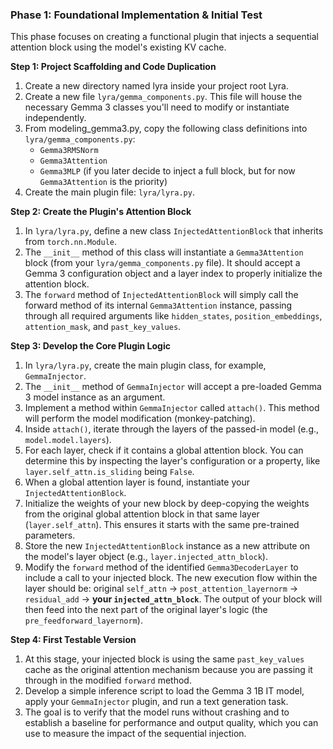 ### **Phase 1: Foundational Implementation & Initial Test**

This phase focuses on creating a functional plugin that injects a sequential attention block using the model's existing KV cache.

**Step 1: Project Scaffolding and Code Duplication**
1.  Create a new directory named lyra inside your project root Lyra.
2.  Create a new file `lyra/gemma_components.py`. This file will house the necessary Gemma 3 classes you'll need to modify or instantiate independently.
3.  From modeling_gemma3.py, copy the following class definitions into `lyra/gemma_components.py`:
    *   `Gemma3RMSNorm`
    *   `Gemma3Attention`
    *   `Gemma3MLP` (if you later decide to inject a full block, but for now `Gemma3Attention` is the priority)
4.  Create the main plugin file: `lyra/lyra.py`.

**Step 2: Create the Plugin's Attention Block**
1.  In `lyra/lyra.py`, define a new class `InjectedAttentionBlock` that inherits from `torch.nn.Module`.
2.  The `__init__` method of this class will instantiate a `Gemma3Attention` block (from your `lyra/gemma_components.py` file). It should accept a Gemma 3 configuration object and a layer index to properly initialize the attention block.
3.  The `forward` method of `InjectedAttentionBlock` will simply call the forward method of its internal `Gemma3Attention` instance, passing through all required arguments like `hidden_states`, `position_embeddings`, `attention_mask`, and `past_key_values`.

**Step 3: Develop the Core Plugin Logic**
1.  In `lyra/lyra.py`, create the main plugin class, for example, `GemmaInjector`.
2.  The `__init__` method of `GemmaInjector` will accept a pre-loaded Gemma 3 model instance as an argument.
3.  Implement a method within `GemmaInjector` called `attach()`. This method will perform the model modification (monkey-patching).
4.  Inside `attach()`, iterate through the layers of the passed-in model (e.g., `model.model.layers`).
5.  For each layer, check if it contains a global attention block. You can determine this by inspecting the layer's configuration or a property, like `layer.self_attn.is_sliding` being `False`.
6.  When a global attention layer is found, instantiate your `InjectedAttentionBlock`.
7.  Initialize the weights of your new block by deep-copying the weights from the original global attention block in that same layer (`layer.self_attn`). This ensures it starts with the same pre-trained parameters.
8.  Store the new `InjectedAttentionBlock` instance as a new attribute on the model's layer object (e.g., `layer.injected_attn_block`).
9.  Modify the `forward` method of the identified `Gemma3DecoderLayer` to include a call to your injected block. The new execution flow within the layer should be: original `self_attn` -> `post_attention_layernorm` -> `residual_add` -> **your `injected_attn_block`**. The output of your block will then feed into the next part of the original layer's logic (the `pre_feedforward_layernorm`).

**Step 4: First Testable Version**
1.  At this stage, your injected block is using the same `past_key_values` cache as the original attention mechanism because you are passing it through in the modified `forward` method.
2.  Develop a simple inference script to load the Gemma 3 1B IT model, apply your `GemmaInjector` plugin, and run a text generation task.
3.  The goal is to verify that the model runs without crashing and to establish a baseline for performance and output quality, which you can use to measure the impact of the sequential injection.
